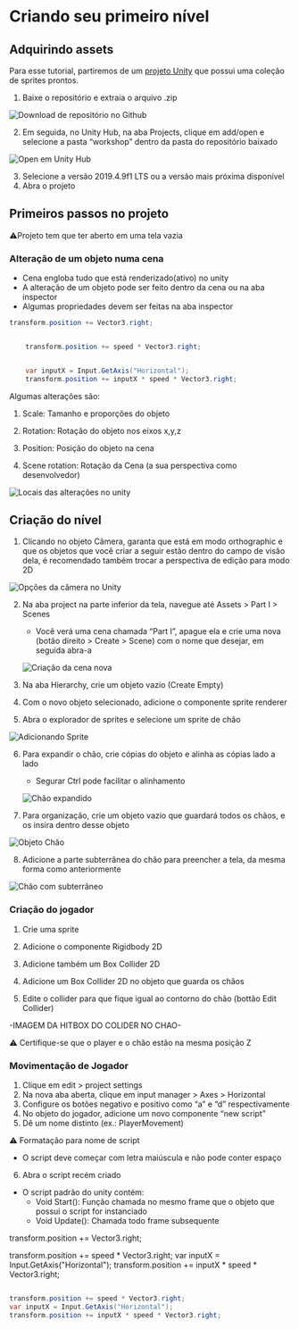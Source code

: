 # Criando seu primeiro nível
## Adquirindo assets

Para esse tutorial, partiremos de um [projeto Unity](https://github.com/Duerno/unity-for-women-at-unb) que possui uma coleção de sprites prontos.

1. Baixe o repositório e extraia o arquivo .zip

![Download de repositório no Github](https://cdn.discordapp.com/attachments/1105270961391030293/1113536584994799676/image.png)

2. Em seguida, no Unity Hub, na aba Projects, clique em add/open e selecione a pasta “workshop” dentro da pasta do repositório baixado

![Open em Unity Hub](https://cdn.discordapp.com/attachments/1105270961391030293/1113537054714908764/image.png)

3. Selecione a versão 2019.4.9f1 LTS ou a versão mais próxima disponível
4. Abra o projeto

## Primeiros passos no projeto

⚠Projeto tem que ter aberto em uma tela vazia


### Alteração de um objeto numa cena

- Cena engloba tudo que está renderizado(ativo) no unity
- A alteração de um objeto pode ser feito dentro da cena ou na aba inspector 
- Algumas propriedades devem ser feitas na aba inspector  

```C#
transform.position += Vector3.right;


	transform.position += speed * Vector3.right;


	var inputX = Input.GetAxis("Horizontal");
	transform.position += inputX * speed * Vector3.right;

```

Algumas alterações são:
1. Scale: Tamanho e proporções do objeto

2. Rotation: Rotação do objeto nos eixos x,y,z

3. Position: Posição do objeto na cena

4. Scene rotation: Rotação da Cena (a sua perspectiva como desenvolvedor)

![Locais das alterações no unity](https://cdn.discordapp.com/attachments/1105270961391030293/1113538043568197715/Object_shenags.png)


## Criação do nível

1. Clicando no objeto Câmera, garanta que está em modo orthographic e que os objetos que você criar a seguir estão dentro do campo de visão dela, é recomendado também trocar a perspectiva de edição para modo 2D

![Opções da câmera no Unity](https://media.discordapp.net/attachments/1105270961391030293/1113529900033388685/image.png?width=849&height=311)

2. Na aba project na parte inferior da tela, navegue até Assets > Part I > Scenes
   - Você verá uma cena chamada “Part I”, apague ela e crie uma nova (botão direito > Create > Scene) com o nome que desejar, em seguida abra-a

   ![Criação da cena nova](https://media.discordapp.net/attachments/1105270961391030293/1113525288752644107/image.png?width=514&height=412)
  
3. Na aba Hierarchy, crie um objeto vazio (Create Empty)

4. Com o novo objeto selecionado, adicione o componente sprite renderer

5. Abra o explorador de sprites e selecione um sprite de chão

![Adicionando Sprite](https://cdn.discordapp.com/attachments/1105270961391030293/1113538683723841678/image.png)

6. Para expandir o chão, crie cópias do objeto e alinha as cópias lado a lado
   - Segurar Ctrl pode facilitar o alinhamento

   ![Chão expandido](https://media.discordapp.net/attachments/1105270961391030293/1113539344284778676/image.png?width=704&height=412)

7. Para organização, crie um objeto vazio que guardará todos os chãos, e os insira dentro desse objeto

![Objeto Chão](https://media.discordapp.net/attachments/1105270961391030293/1113539931629961418/image.png?width=326&height=230)

8. Adicione a parte subterrânea do chão para preencher a tela, da mesma forma como anteriormente

![Chão com subterrâneo](https://media.discordapp.net/attachments/1105270961391030293/1113542234986512487/image.png?width=731&height=408)

### Criação do jogador

1. Crie uma sprite

2. Adicione o componente Rigidbody 2D

3. Adicione também um Box Collider 2D

4. Adicione um Box Collider 2D no objeto que guarda os chãos

5. Edite o collider para que fique igual ao contorno do chão (bottão Edit Collider)

-IMAGEM DA HITBOX DO COLIDER NO CHAO-

⚠ Certifique-se que o player e o chão estão na mesma posição Z


### Movimentação de Jogador

1. Clique em edit > project settings
2. Na nova aba aberta, clique em input manager > Axes > Horizontal
3. Configure os botões negativo e positivo como “a” e “d” respectivamente
4. No objeto do jogador, adicione um novo componente “new script”
5. Dê um nome distinto (ex.: PlayerMovement)

⚠ Formatação para nome de script
- O script deve começar com letra maiúscula e não pode conter espaço 

6. Abra o script recém criado
- O script padrão do unity contém:
  - Void Start(): Função chamada no mesmo frame que o objeto que possui o script for instanciado
  - Void Update(): Chamada todo frame subsequente




transform.position += Vector3.right;


transform.position += speed * Vector3.right;
var inputX = Input.GetAxis("Horizontal");
transform.position += inputX * speed * Vector3.right;

```c#

transform.position += speed * Vector3.right;
var inputX = Input.GetAxis("Horizontal");
transform.position += inputX * speed * Vector3.right;
```
